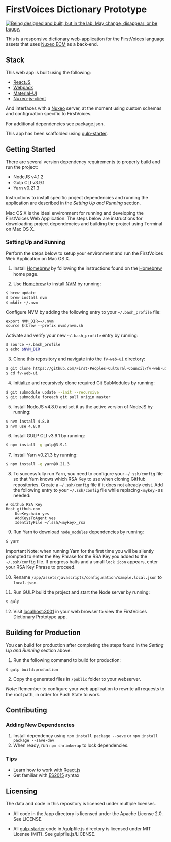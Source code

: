 # FirstVoices Dictionary Prototype #
<a rel="Exploration" href="https://github.com/BCDevExchange/docs/blob/master/discussion/projectstates.md"><img alt="Being designed and built, but in the lab. May change, disappear, or be buggy." style="border-width:0" src="http://bcdevexchange.org/badge/2.svg" title="Being designed and built, but in the lab. May change, disappear, or be buggy." /></a>

This is a responsive dictionary web-application for the FirstVoices language assets that uses [Nuxeo ECM](http://www.nuxeo.com/) as a back-end.

## Stack ##
This web app is built using the following:

-  [ReactJS](https://facebook.github.io/react/)
-  [Webpack](https://webpack.github.io/)
-  [Material-UI](https://github.com/callemall/material-ui)
-  [Nuxeo-js-client](https://github.com/nuxeo/nuxeo-js-client)

And interfaces with a [Nuxeo](http://www.nuxeo.com) server, at the moment using custom schemas and configruation specific to FirstVoices.

For additional dependencies see package.json.

This app has been scaffolded using [gulp-starter](https://github.com/vigetlabs/gulp-starter).

## Getting Started ##
There are several version dependency requirements to properly build and run the project:
-  NodeJS v4.1.2
-  Gulp CLI v3.9.1
-  Yarn v0.21.3

Instructions to install specific project dependencies and running the application are described in the *Setting Up and Running* section.

Mac OS X is the ideal environment for running and developing the FirstVoices Web Application. The steps below are instructions for downloading project dependencies and building the project using Terminal on Mac OS X.

### Setting Up and Running ###
Perform the steps below to setup your environment and run the FirstVoices Web Application on Mac OS X.

1. Install [Homebrew](https://brew.sh/) by following the instructions found on the [Homebrew](https://brew.sh/) home page.

2. Use [Homebrew](https://brew.sh/) to install [NVM](http://nvm.sh) by running:
```bash
$ brew update
$ brew install nvm
$ mkdir ~/.nvm
```
Configure NVM by adding the following entry to your `~/.bash_profile` file:
```
export NVM_DIR=~/.nvm
source $(brew --prefix nvm)/nvm.sh
```
Activate and verify your new `~/.bash_profile` entry by running:
```bash
$ source ~/.bash_profile
$ echo $NVM_DIR
```

3. Clone this repository and navigate into the `fv-web-ui` directory:
```bash
$ git clone https://github.com/First-Peoples-Cultural-Council/fv-web-ui.git
$ cd fv-web-ui
```

4. Initialize and recursively clone required Git SubModules by running:
```bash
$ git submodule update --init --recursive
$ git submodule foreach git pull origin master
```

5. Install NodeJS v4.8.0 and set it as the active version of NodeJS by running:
```bash
$ nvm install 4.8.0
$ nvm use 4.8.0
```

6. Install GULP CLI v3.9.1 by running:
```bash
$ npm install -g gulp@3.9.1
```

7. Install Yarn v0.21.3 by running:
```bash
$ npm install -g yarn@0.21.3
```

8. To successfully run Yarn, you need to configure your `~/.ssh/config` file so that Yarn knows which RSA Key to use when cloning GitHub repositories. Create a `~/.ssh/config` file if it does not already exist. Add the following entry to your `~/.ssh/config` file while replacing `<mykey>` as needed:
```
# Github RSA Key
Host github.com
    UseKeychain yes
    AddKeysToAgent yes
    IdentityFile ~/.ssh/<mykey>_rsa
```

9. Run Yarn to download `node_modules` dependencies by running:
```bash
$ yarn
```
Important Note: when running Yarn for the first time you will be silently prompted to enter the Key Phrase for the RSA Key you added to the `~/.ssh/config` file. If progress halts and a small `lock icon` appears, enter your RSA Key Phrase to proceed.

10. Rename `/app/assets/javascripts/configuration/sample.local.json` to `local.json`.

11. Run GULP build the project and start the Node server by running:
```bash
$ gulp
```

12. Visit [localhost:3001](http://localhost:3001) in your web browser to view the FirstVoices Dictionary Prototype app.


## Building for Production ##
You can build for production after completing the steps found in the *Setting Up and Running* section above.

1. Run the following command to build for production:
```
$ gulp build:production
```
2. Copy the generated files in `/public` folder to your webserver.

*Note:* Remember to configure your web application to rewrite all requests to the root path, in order for Push State to work.

## Contributing ##

### Adding New Dependencies
1. Install dependency using `npm install package --save` or `npm install package --save-dev`
2. When ready, run `npm shrinkwrap` to lock dependencies.

### Tips
* Learn how to work with [React.js](https://facebook.github.io/react/docs/getting-started.html)
* Get familiar with [ES2015](https://babeljs.io/docs/learn-es2015/) syntax

## Licensing ##

The data and code in this repository is licensed under multiple licenses.

- All code in the /app directory is licensed under the Apache License 2.0. See LICENSE.

- All [gulp-starter](https://github.com/vigetlabs/gulp-starter) code in /gulpfile.js directory is licensed under MIT License (MIT). See gulpfile.js/LICENSE.
